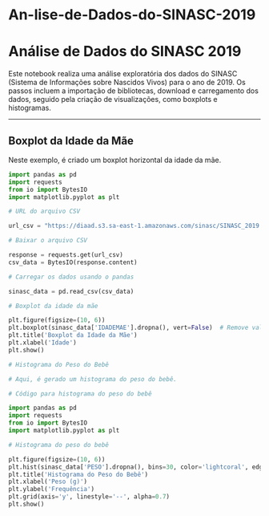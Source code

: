 # An-lise-de-Dados-do-SINASC-2019
# Análise de Dados do SINASC 2019

Este notebook realiza uma análise exploratória dos dados do SINASC (Sistema de Informações sobre Nascidos Vivos) para o ano de 2019. Os passos incluem a importação de bibliotecas, download e carregamento dos dados, seguido pela criação de visualizações, como boxplots e histogramas.

---

## Boxplot da Idade da Mãe

Neste exemplo, é criado um boxplot horizontal da idade da mãe.

```python
import pandas as pd
import requests
from io import BytesIO
import matplotlib.pyplot as plt

# URL do arquivo CSV

url_csv = "https://diaad.s3.sa-east-1.amazonaws.com/sinasc/SINASC_2019.csv"

# Baixar o arquivo CSV

response = requests.get(url_csv)
csv_data = BytesIO(response.content)

# Carregar os dados usando o pandas

sinasc_data = pd.read_csv(csv_data)

# Boxplot da idade da mãe

plt.figure(figsize=(10, 6))
plt.boxplot(sinasc_data['IDADEMAE'].dropna(), vert=False)  # Remove valores NaN
plt.title('Boxplot da Idade da Mãe')
plt.xlabel('Idade')
plt.show()

# Histograma do Peso do Bebê

# Aqui, é gerado um histograma do peso do bebê.

# Código para histograma do peso do bebê

import pandas as pd
import requests
from io import BytesIO
import matplotlib.pyplot as plt

# Histograma do peso do bebê

plt.figure(figsize=(10, 6))
plt.hist(sinasc_data['PESO'].dropna(), bins=30, color='lightcoral', edgecolor='black')
plt.title('Histograma do Peso do Bebê')
plt.xlabel('Peso (g)')
plt.ylabel('Frequência')
plt.grid(axis='y', linestyle='--', alpha=0.7)
plt.show()
